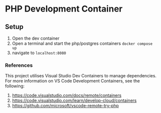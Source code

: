 # PHP Development Container

## Setup

1. Open the dev container
2. Open a terminal and start the php/postgres containers `docker compose up`
3. navigate to `localhost:8080`

### References

This project utilises Visual Studio Dev Containers to manage dependencies. For more information on VS Code Development Containers, see the following:
1. https://code.visualstudio.com/docs/remote/containers
2. https://code.visualstudio.com/learn/develop-cloud/containers
3. https://github.com/microsoft/vscode-remote-try-php
